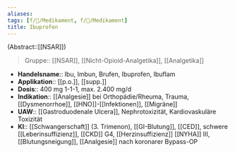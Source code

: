 ```yaml
---
aliases: 
tags: [f/💊/Medikament, f/💊/Medikament]
title: Ibuprofen
---
```

(Abstract::[[NSAR]])
> Gruppe:: [[NSAR]], [[Nicht-Opioid-Analgetika]], [[Analgetika]]
- **Handelsname**:: Ibu, Imbun, Brufen, Ibuprofen, Ibuflam
- **Applikation**:: [[p.o.]], [[supp.]]
- **Dosis**:: 400 mg 1-1-1, max. 2.400 mg/d
- **Indikation**:: [[Analgesie]] bei Orthopädie/Rheuma, Trauma, [[Dysmenorrhoe]], [[HNO]]-[[Infektionen]], [[Migräne]]
- **UAW**:: [[Gastroduodenale Ulcera]], Nephrotoxizität, Kardiovaskuläre Toxizität
- **KI**:: [[Schwangerschaft]] (3. Trimenon), [[GI-Blutung]], [[CED]], schwere [[Leberinsuffizienz]], [[CKD]] G4, [[Herzinsuffizienz]] [[NYHA]] III, [[Blutungsneigung]], [[Analgesie]] nach koronarer Bypass-OP